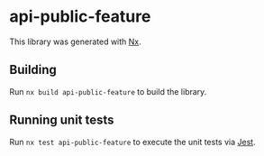 # api-public-feature

This library was generated with [Nx](https://nx.dev).

## Building

Run `nx build api-public-feature` to build the library.

## Running unit tests

Run `nx test api-public-feature` to execute the unit tests via [Jest](https://jestjs.io).
